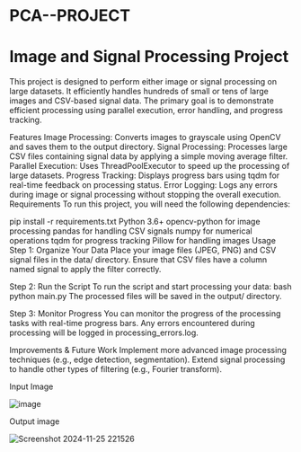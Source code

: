 # PCA--PROJECT

# **Image and Signal Processing Project**

This project is designed to perform either image or signal processing on large datasets. It efficiently handles hundreds of small or tens of large images and CSV-based signal data. The primary goal is to demonstrate efficient processing using parallel execution, error handling, and progress tracking.

Features
Image Processing: Converts images to grayscale using OpenCV and saves them to the output directory.
Signal Processing: Processes large CSV files containing signal data by applying a simple moving average filter.
Parallel Execution: Uses ThreadPoolExecutor to speed up the processing of large datasets.
Progress Tracking: Displays progress bars using tqdm for real-time feedback on processing status.
Error Logging: Logs any errors during image or signal processing without stopping the overall execution.
Requirements
To run this project, you will need the following dependencies:

pip install -r requirements.txt
Python 3.6+
opencv-python for image processing
pandas for handling CSV signals
numpy for numerical operations
tqdm for progress tracking
Pillow for handling images
Usage
Step 1: Organize Your Data
Place your image files (JPEG, PNG) and CSV signal files in the data/ directory. Ensure that CSV files have a column named signal to apply the filter correctly.

Step 2: Run the Script
To run the script and start processing your data: bash python main.py The processed files will be saved in the output/ directory.

Step 3: Monitor Progress
You can monitor the progress of the processing tasks with real-time progress bars. Any errors encountered during processing will be logged in processing_errors.log.

Improvements & Future Work
Implement more advanced image processing techniques (e.g., edge detection, segmentation). Extend signal processing to handle other types of filtering (e.g., Fourier transform).

Input Image

![image](https://github.com/user-attachments/assets/5bba18f4-4ce8-4d5a-89ab-9f50f9ec73e6)


Output image

![Screenshot 2024-11-25 221526](https://github.com/user-attachments/assets/4953545d-9ddf-4b3d-9f66-3a94dab9c307)


